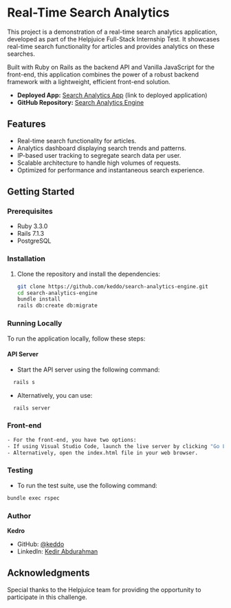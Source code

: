 # Real-Time Search Analytics

This project is a demonstration of a real-time search analytics application, developed as part of the Helpjuice Full-Stack Internship Test. It showcases real-time search functionality for articles and provides analytics on these searches.

Built with Ruby on Rails as the backend API and Vanilla JavaScript for the front-end, this application combines the power of a robust backend framework with a lightweight, efficient front-end solution.


- **Deployed App:** [Search Analytics App](#) (link to deployed application)
- **GitHub Repository:** [Search Analytics Engine](https://github.com/keddo/search-analytics-engine)

## Features
- Real-time search functionality for articles.
- Analytics dashboard displaying search trends and patterns.
- IP-based user tracking to segregate search data per user.
- Scalable architecture to handle high volumes of requests.
- Optimized for performance and instantaneous search experience.

## Getting Started
### Prerequisites
- Ruby 3.3.0
- Rails 7.1.3
- PostgreSQL

### Installation
1. Clone the repository and install the dependencies:
    ```bash
    git clone https://github.com/keddo/search-analytics-engine.git
    cd search-analytics-engine
    bundle install
    rails db:create db:migrate
    ```

### Running Locally

To run the application locally, follow these steps:

#### API Server
- Start the API server using the following command:
```bash
  rails s
```

- Alternatively, you can use:
```bash
  rails server
```
### Front-end
```bash
- For the front-end, you have two options:
- If using Visual Studio Code, launch the live server by clicking "Go Live" in the bottom right corner.
- Alternatively, open the index.html file in your web browser.
```

### Testing
- To run the test suite, use the following command:
```bash
bundle exec rspec
```
### Author
**Kedro**
- GitHub: [@keddo](https://github.com/keddo)
- LinkedIn: [Kedir Abdurahman](https://www.linkedin.com/in/keddo/)

## Acknowledgments
Special thanks to the Helpjuice team for providing the opportunity to participate in this challenge.
